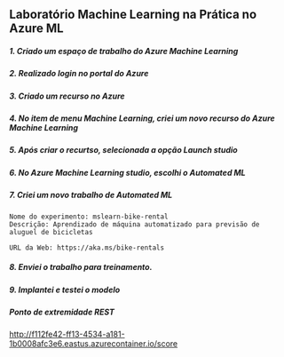 ## Laboratório Machine Learning na Prática no Azure ML

##### 1. Criado um espaço de trabalho do Azure Machine Learning

##### 2. Realizado login no portal do Azure

##### 3. Criado um recurso no Azure

##### 4. No item de menu Machine Learning, criei um novo recurso do Azure Machine Learning

##### 5. Após criar o recurtso, selecionada a opção Launch studio

##### 6. No Azure Machine Learning studio, escolhi o Automated ML

##### 7. Criei um novo trabalho de Automated ML 
    Nome do experimento: mslearn-bike-rental
    Descrição: Aprendizado de máquina automatizado para previsão de aluguel de bicicletas

    URL da Web: https://aka.ms/bike-rentals

##### 8. Enviei o trabalho para treinamento.

##### 9. Implantei e testei o modelo

##### Ponto de extremidade REST

http://f112fe42-ff13-4534-a181-1b0008afc3e6.eastus.azurecontainer.io/score